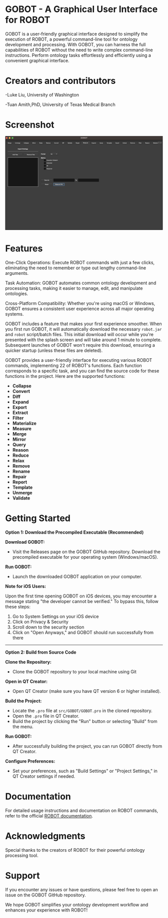 # GOBOT - A Graphical User Interface for ROBOT
GOBOT is a user-friendly graphical interface designed to simplify the execution of ROBOT, a powerful command-line tool for ontology development and processing. With GOBOT, you can harness the full capabilities of ROBOT without the need to write complex command-line instructions. Perform ontology tasks effortlessly and efficiently using a convenient graphical interface.

# Creators and contributors

-Luke Liu, University of Washington

-Tuan Amith,PhD, University of Texas Medical Branch

# Screenshot
![Screenshot](images/GUIscreenshot.png)

# Features
One-Click Operations: Execute ROBOT commands with just a few clicks, eliminating the need to remember or type out lengthy command-line arguments.

Task Automation: GOBOT automates common ontology development and processing tasks, making it easier to manage, edit, and manipulate ontologies.

Cross-Platform Compatibility: Whether you're using macOS or Windows, GOBOT ensures a consistent user experience across all major operating systems.

GOBOT includes a feature that makes your first experience smoother. When you first run GOBOT, it will automatically download the necessary `robot.jar` and `robot` script/batch files. This initial download will occur while you're presented with the splash screen and will take around 1 minute to complete. Subsequent launches of GOBOT won't require this download, ensuring a quicker startup (unless these files are deleted).

GOBOT provides a user-friendly interface for executing various ROBOT commands, implementing 22 of ROBOT's functions. Each function corresponds to a specific task, and you can find the source code for these functions in the project. Here are the supported functions:

- **Collapse**
- **Convert**
- **Diff**
- **Expand**
- **Export**
- **Extract**
- **Filter**
- **Materialize**
- **Measure**
- **Merge**
- **Mirror**
- **Query**
- **Reason**
- **Reduce**
- **Relax**
- **Remove**
- **Rename**
- **Repair**
- **Report**
- **Template**
- **Unmerge**
- **Validate**

# Getting Started

**Option 1: Download the Precompiled Executable (Recommended)**

**Download GOBOT:**

- Visit the Releases page on the GOBOT GitHub repository.
Download the precompiled executable for your operating system (Windows/macOS).

**Run GOBOT:**

- Launch the downloaded GOBOT application on your computer.

**Note for iOS Users:**

Upon the first time opening GOBOT on iOS devices, you may encounter a message stating "the developer cannot be verified." To bypass this, follow these steps:

1. Go to System Settings on your iOS device
2. Click on Privacy & Security
3. Scroll down to the security section
4. Click on "Open Anyways," and GOBOT should run successfully from there
---

**Option 2: Build from Source Code**

**Clone the Repository:**

- Clone the GOBOT repository to your local machine using Git

**Open in QT Creator:**

- Open QT Creator (make sure you have QT version 6 or higher installed).

**Build the Project:**

- Locate the `.pro` file at `src/GOBOT/GOBOT.pro` in the cloned repository.
- Open the `.pro` file in QT Creator.
- Build the project by clicking the "Run" button or selecting "Build" from the menu.

**Run GOBOT:**

- After successfully building the project, you can run GOBOT directly from QT Creator.

**Configure Preferences:**

- Set your preferences, such as "Build Settings" or "Project Settings," in QT Creator settings if needed.

# Documentation
For detailed usage instructions and documentation on ROBOT commands, refer to the official [ROBOT documentation](https://robot.obolibrary.org/).

# Acknowledgments
Special thanks to the creators of ROBOT for their powerful ontology processing tool.

# Support
If you encounter any issues or have questions, please feel free to open an issue on the GOBOT GitHub repository.

We hope GOBOT simplifies your ontology development workflow and enhances your experience with ROBOT!

